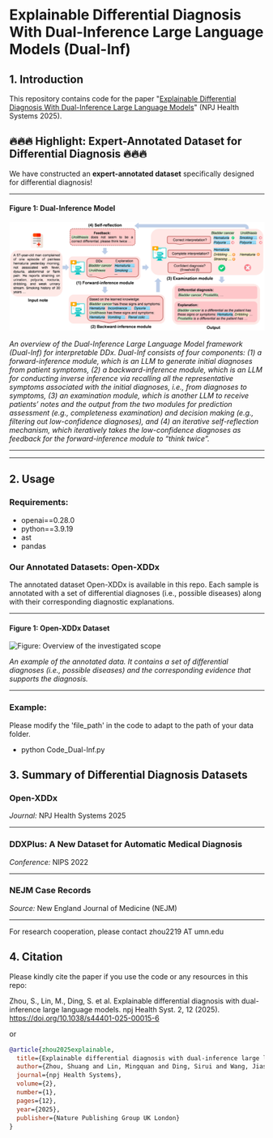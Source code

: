 # Explainable Differential Diagnosis With Dual-Inference Large Language Models (Dual-Inf)

## 1. Introduction
This repository contains code for the paper "[Explainable Differential Diagnosis With Dual-Inference Large Language Models](https://www.nature.com/articles/s44401-025-00015-6)" (NPJ Health Systems 2025).



## 🔥🔥🔥 Highlight: Expert-Annotated Dataset for Differential Diagnosis 🔥🔥🔥

We have constructed an **expert-annotated dataset** specifically designed for differential diagnosis!



---

#### **Figure 1: Dual-Inference Model**

<img src="Figure_Dual-Inf.jpg" alt="Figure: Overview of the Dual-Inf framework" width="700px" />

*An overview of the Dual-Inference Large Language Model framework (Dual-Inf) for interpretable
DDx. Dual-Inf consists of four components: (1) a forward-inference module, which is an LLM to generate
initial diagnoses from patient symptoms, (2) a backward-inference module, which is an LLM for conducting
inverse inference via recalling all the representative symptoms associated with the initial diagnoses, i.e., from
diagnoses to symptoms, (3) an examination module, which is another LLM to receive patients’ notes and the
output from the two modules for prediction assessment (e.g., completeness examination) and decision making
(e.g., filtering out low-confidence diagnoses), and (4) an iterative self-reflection mechanism, which iteratively
takes the low-confidence diagnoses as feedback for the forward-inference module to “think twice”.*

---

---


## 2. Usage
### Requirements:
+ openai==0.28.0
+ python==3.9.19
+ ast
+ pandas


### Our Annotated Datasets: Open-XDDx
The annotated dataset Open-XDDx is available in this repo. 
Each sample is annotated with a set of differential diagnoses (i.e., possible diseases) along with their corresponding diagnostic explanations.

---

#### **Figure 1: Open-XDDx Dataset**

<img src="Figure_OpenXDDx_dataset.jpg" alt="Figure: Overview of the investigated scope" width="700px" />

*An example of the annotated data. It contains a set of differential diagnoses (i.e., possible diseases) and the corresponding evidence that supports the diagnosis.*

---


### Example:
Please modify the 'file_path' in the code to adapt to the path of your data folder.

+ python Code_Dual-Inf.py




## 3. Summary of Differential Diagnosis Datasets


### Open-XDDx  
*Journal:* NPJ Health Systems 2025

---

### DDXPlus: A New Dataset for Automatic Medical Diagnosis  
*Conference:* NIPS 2022  

---

### NEJM Case Records  
*Source:* New England Journal of Medicine (NEJM)


---

For research cooperation, please contact zhou2219 AT umn.edu




## 4. Citation
Please kindly cite the paper if you use the code or any resources in this repo:

Zhou, S., Lin, M., Ding, S. et al. Explainable differential diagnosis with dual-inference large language models. npj Health Syst. 2, 12 (2025). https://doi.org/10.1038/s44401-025-00015-6

or

```bib
@article{zhou2025explainable,
  title={Explainable differential diagnosis with dual-inference large language models},
  author={Zhou, Shuang and Lin, Mingquan and Ding, Sirui and Wang, Jiashuo and Chen, Canyu and Melton, Genevieve B and Zou, James and Zhang, Rui},
  journal={npj Health Systems},
  volume={2},
  number={1},
  pages={12},
  year={2025},
  publisher={Nature Publishing Group UK London}
}
```

